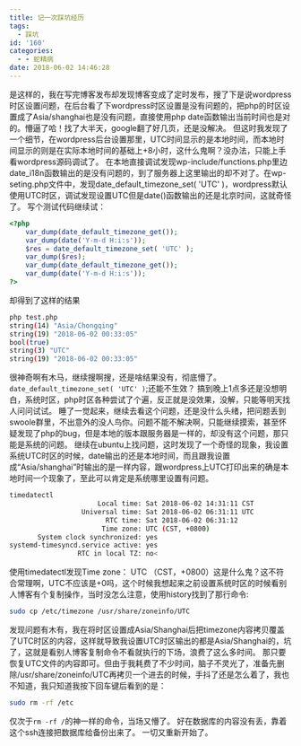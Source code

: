 ```yaml
---
title: 记一次踩坑经历
tags:
  - 踩坑
id: '160'
categories:
  - - 蛇精病
date: 2018-06-02 14:46:28
---
```


是这样的，我在写完博客发布却发现博客变成了定时发布，搜了下是说wordpress时区设置问题，在后台看了下wordpress时区设置是没有问题的，把php的时区设置成了Asia/shanghai也是没有问题，直接使用php date函数输出当前时间也是对的。懵逼了哈！找了大半天，google翻了好几页，还是没解决。 但这时我发现了一个细节，在wordpress后台设置那里，UTC时间显示的是本地时间，而本地时间显示的则是在实际本地时间的基础上+8小时，这什么鬼啊？没办法，只能上手看wordpress源码调试了。 在本地直接调试发现wp-include/functions.php里边date\_i18n函数输出的是没有问题的，到了服务器上这里输出的却不对了。在wp-seting.php文件中，发现date\_default\_timezone\_set( 'UTC' )，wordpress默认使用UTC时区，调试发现设置UTC但是date()函数输出的还是北京时间，这就奇怪了。 写个测试代码继续试：

```php
<?php
    var_dump(date_default_timezone_get());
    var_dump(date('Y-m-d H:i:s'));
    $res = date_default_timezone_set( 'UTC' );
    var_dump($res);
    var_dump(date_default_timezone_get());
    var_dump(date('Y-m-d H:i:s'));
?>
```

却得到了这样的结果

```bash
php test.php      
string(14) "Asia/Chongqing"
string(19) "2018-06-02 00:33:05"
bool(true)
string(3) "UTC"
string(19) "2018-06-02 00:33:05"
```

很神奇啊有木马，继续搜啊搜，还是啥结果没有，彻底懵了。`date_default_timezone_set( 'UTC' )`;还能不生效？ 搞到晚上1点多还是没想明白，系统时区，php时区各种尝试了个遍，反正就是没效果，没解，只能等明天找人问问试试。 睡了一觉起来，继续去看这个问题，还是没什么头绪，把问题丢到swoole群里，不出意外的没人鸟你。问题不能不解决啊，只能继续摸索，甚至怀疑发现了php的bug，但是本地的版本跟服务器是一样的，却没有这个问题，那只能是系统的问题。 继续在ubuntu上找问题，这时发现了一个奇怪的现象，我设置系统UTC时区的时候，date输出的还是本地时间，而且跟我设置成“Asia/shanghai”时输出的是一样内容，跟wordpress上UTC打印出来的确是本地时间一个现象了，至此可以肯定是系统哪里设置有问题。

```bash
timedatectl
                      Local time: Sat 2018-06-02 14:31:11 CST
                  Universal time: Sat 2018-06-02 06:31:11 UTC
                        RTC time: Sat 2018-06-02 06:31:12
                       Time zone: UTC (CST, +0800)
       System clock synchronized: yes
systemd-timesyncd.service active: yes
                 RTC in local TZ: no<
```

使用timedatectl发现Time zone： UTC （CST，+0800）这是什么鬼？这不符合常理啊，UTC不应该是+0吗，这个时候我想起来之前设置系统时区的时候看别人博客有个复制操作，当时没怎么注意，使用history找到了那行命令:

```bash
sudo cp /etc/timezone /usr/share/zoneinfo/UTC
```

发现问题有木有，我在将时区设置成Asia/Shanghai后把timezone内容拷贝覆盖了UTC时区的内容，这样就导致我设置UTC时区输出的都是Asia/Shanghai的，坑了，这就是看别人博客复制命令不看就执行的下场，浪费了这么多时间。 那只要恢复UTC文件的内容即可。但由于我耗费了不少时间，脑子不灵光了，准备先删除/usr/share/zoneinfo/UTC再拷贝一个进去的时候，手抖了还是怎么着了，我也不知道，我只知道我按下回车键后看到的是：

```bash
sudo rm -rf /etc
```

仅次于`rm -rf /`的神一样的命令，当场又懵了。 好在数据库的内容没有丢，靠着这个ssh连接把数据库给备份出来了。 一切又重新开始了。